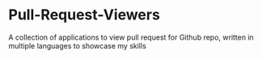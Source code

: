 # Pull-Request-Viewers
A collection of applications to view pull request for Github repo, written in multiple languages to showcase my skills
